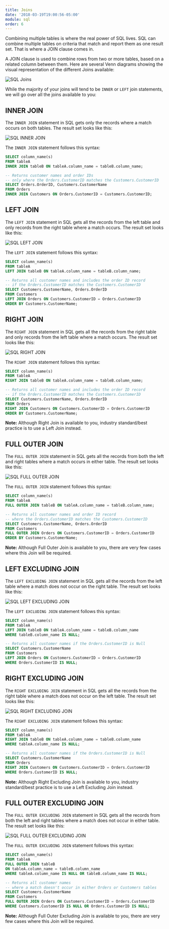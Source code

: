 ```yaml
---
title: Joins
date: '2018-03-19T19:00:56-05:00'
module: sql
order: 6
---
```


Combining multiple tables is where the real power of SQL lives. SQL can combine multiple tables on criteria that match and report them as one result set. That is where a JOIN clause comes in.

A JOIN clause is used to combine rows from two or more tables, based on a related column between them. Here are several Venn diagrams showing the visual representation of the different Joins available:

![SQL Joins](/images/joins.jpg "SQL Joins")

While the majority of your joins will tend to be `INNER` or `LEFT` join statements, we will go over all the joins available to you:

## INNER JOIN

The `INNER JOIN` statement in SQL gets only the records where a match occurs on both tables. The result set looks like this:

![SQL INNER JOIN](/images/inner-join.png "SQL INNER JOIN")

The `INNER JOIN` statement follows this syntax:

```sql
SELECT column_name(s)
FROM tableA
INNER JOIN tableB ON tableA.column_name = tableB.column_name;

-- Returns customer names and order IDs
-- only where the Orders.CustomerID matches the Customers.CustomerID
SELECT Orders.OrderID, Customers.CustomerName
FROM Orders
INNER JOIN Customers ON Orders.CustomerID = Customers.CustomerID;
```

## LEFT JOIN

The `LEFT JOIN` statement in SQL gets all the records from the left table and only records from the right table where a match occurs. The result set looks like this:

![SQL LEFT JOIN](/images/left-join.png "SQL LEFT JOIN")

The `LEFT JOIN` statement follows this syntax:

```sql
SELECT column_name(s)
FROM tableA
LEFT JOIN tableB ON tableA.column_name = tableB.column_name;

-- Returns all customer names and includes the order ID record
-- if the Orders.CustomerID matches the Customers.CustomerID
SELECT Customers.CustomerName, Orders.OrderID
FROM Customers
LEFT JOIN Orders ON Customers.CustomerID = Orders.CustomerID
ORDER BY Customers.CustomerName;
```

## RIGHT JOIN

The `RIGHT JOIN` statement in SQL gets all the records from the right table and only records from the left table where a match occurs. The result set looks like this:

![SQL RIGHT JOIN](/images/right-join.png "SQL RIGHT JOIN")

The `RIGHT JOIN` statement follows this syntax:

```sql
SELECT column_name(s)
FROM tableA
RIGHT JOIN tableB ON tableA.column_name = tableB.column_name;

-- Returns all customer names and includes the order ID record
-- if the Orders.CustomerID matches the Customers.CustomerID
SELECT Customers.CustomerName, Orders.OrderID
FROM Orders
RIGHT JOIN Customers ON Customers.CustomerID = Orders.CustomerID
ORDER BY Customers.CustomerName;
```

**Note:** Although Right Join is available to you, industry standard/best practice is to use a Left Join instead.

## FULL OUTER JOIN

The `FULL OUTER JOIN` statement in SQL gets all the records from both the left and right tables where a match occurs in either table. The result set looks like this:

![SQL FULL OUTER JOIN](/images/full-outer-join.png "SQL FULL OUTER JOIN")

The `FULL OUTER JOIN` statement follows this syntax:

```sql
SELECT column_name(s)
FROM tableA
FULL OUTER JOIN tableB ON tableA.column_name = tableB.column_name;

-- Returns all customer names and order ID record
-- where the Orders.CustomerID matches the Customers.CustomerID
SELECT Customers.CustomerName, Orders.OrderID
FROM Customers
FULL OUTER JOIN Orders ON Customers.CustomerID = Orders.CustomerID
ORDER BY Customers.CustomerName;
```

**Note:** Although Full Outer Join is available to you, there are very few cases where this Join will be required.

## LEFT EXCLUDING JOIN

The `LEFT EXCLUDING JOIN` statement in SQL gets all the records from the left table where a match does not occur on the right table. The result set looks like this:

![SQL LEFT EXCLUDING JOIN](/images/left-excluding-join.png "SQL LEFT EXCLUDING JOIN")

The `LEFT EXCLUDING JOIN` statement follows this syntax:

```sql
SELECT column_name(s)
FROM tableA
LEFT JOIN tableB ON tableA.column_name = tableB.column_name
WHERE tableB.column_name IS NULL;

-- Returns all customer names if the Orders.CustomerID is Null
SELECT Customers.CustomerName
FROM Customers
LEFT JOIN Orders ON Customers.CustomerID = Orders.CustomerID
WHERE Orders.CustomerID IS NULL;
```

## RIGHT EXCLUDING JOIN

The `RIGHT EXCLUDING JOIN` statement in SQL gets all the records from the right table where a match does not occur on the left table. The result set looks like this:

![SQL RIGHT EXCLUDING JOIN](/images/right-excluding-join.png "SQL RIGHT EXCLUDING JOIN")

The `RIGHT EXCLUDING JOIN` statement follows this syntax:

```sql
SELECT column_name(s)
FROM tableA
RIGHT JOIN tableB ON tableA.column_name = tableB.column_name
WHERE tableA.column_name IS NULL;

-- Returns all customer names if the Orders.CustomerID is Null
SELECT Customers.CustomerName
FROM Orders
RIGHT JOIN Customers ON Customers.CustomerID = Orders.CustomerID
WHERE Orders.CustomerID IS NULL;
```

**Note:** Although Right Excluding Join is available to you, industry standard/best practice is to use a Left Excluding Join instead.

## FULL OUTER EXCLUDING JOIN

The `FULL OUTER EXCLUDING JOIN` statement in SQL gets all the records from both the left and right tables where a match does not occur in either table. The result set looks like this:

![SQL FULL OUTER EXCLUDING JOIN](/images/full-outer-excluding-join.png "SQL FULL OUTER EXCLUDING JOIN")

The `FULL OUTER EXCLUDING JOIN` statement follows this syntax:

```sql
SELECT column_name(s)
FROM tableA
FULL OUTER JOIN tableB
ON tableA.column_name = tableB.column_name
WHERE tableA.column_name IS NULL OR tableB.column_name IS NULL;

-- Returns all customer names
-- where a match doesn't occur in either Orders or Customers tables
SELECT Customers.CustomerName
FROM Customers
FULL OUTER JOIN Orders ON Customers.CustomerID = Orders.CustomerID
WHERE Customers.CustomerID IS NULL OR Orders.CustomerID IS NULL;
```

**Note:** Although Full Outer Excluding Join is available to you, there are very few cases where this Join will be required.
